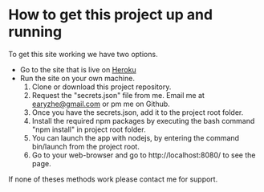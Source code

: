 # How to get this project up and running #

To get this site working we have two options.
* Go to the site that is live on [Heroku](https://capitalcityweather.herokuapp.com/) 
* Run the site on your own machine.
	1. Clone or download this project repository.
	1. Request the "secrets.json" file from me. Email me at earyzhe@gmail.com or pm me on Github.
	1. Once you have the secrets.json, add it to the project root folder.
	1. Install the required npm packages by executing the bash command "npm install" in project root folder.
	1. You can launch the app with nodejs, by entering the command bin/launch from the project root.
	1. Go to your web-browser and go to http://localhost:8080/ to see the page.

If none of theses methods work please contact me for support.
